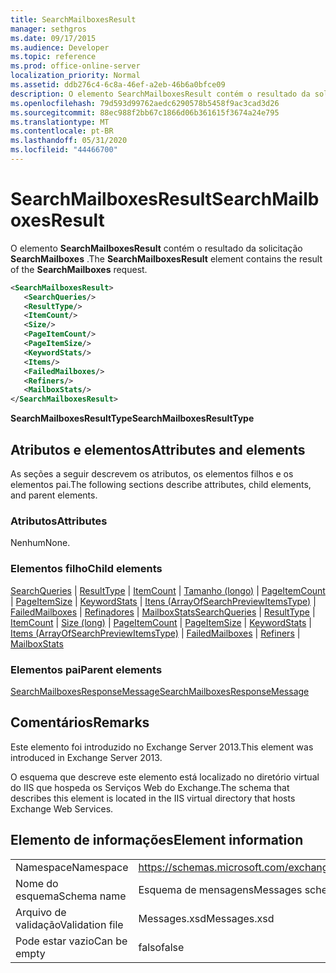 ```yaml
---
title: SearchMailboxesResult
manager: sethgros
ms.date: 09/17/2015
ms.audience: Developer
ms.topic: reference
ms.prod: office-online-server
localization_priority: Normal
ms.assetid: ddb276c4-6c8a-46ef-a2eb-46b6a0bfce09
description: O elemento SearchMailboxesResult contém o resultado da solicitação SearchMailboxes.
ms.openlocfilehash: 79d593d99762aedc6290578b5458f9ac3cad3d26
ms.sourcegitcommit: 88ec988f2bb67c1866d06b361615f3674a24e795
ms.translationtype: MT
ms.contentlocale: pt-BR
ms.lasthandoff: 05/31/2020
ms.locfileid: "44466700"
---
```

# <a name="searchmailboxesresult"></a><span data-ttu-id="b668e-103">SearchMailboxesResult</span><span class="sxs-lookup"><span data-stu-id="b668e-103">SearchMailboxesResult</span></span>

<span data-ttu-id="b668e-104">O elemento **SearchMailboxesResult** contém o resultado da solicitação **SearchMailboxes** .</span><span class="sxs-lookup"><span data-stu-id="b668e-104">The **SearchMailboxesResult** element contains the result of the **SearchMailboxes** request.</span></span> 
  
```XML
<SearchMailboxesResult>
   <SearchQueries/>
   <ResultType/>
   <ItemCount/>
   <Size/>
   <PageItemCount/>
   <PageItemSize/>
   <KeywordStats/>
   <Items/>
   <FailedMailboxes/>
   <Refiners/>
   <MailboxStats/>
</SearchMailboxesResult>
```

 <span data-ttu-id="b668e-105">**SearchMailboxesResultType**</span><span class="sxs-lookup"><span data-stu-id="b668e-105">**SearchMailboxesResultType**</span></span>
## <a name="attributes-and-elements"></a><span data-ttu-id="b668e-106">Atributos e elementos</span><span class="sxs-lookup"><span data-stu-id="b668e-106">Attributes and elements</span></span>

<span data-ttu-id="b668e-107">As seções a seguir descrevem os atributos, os elementos filhos e os elementos pai.</span><span class="sxs-lookup"><span data-stu-id="b668e-107">The following sections describe attributes, child elements, and parent elements.</span></span>
  
### <a name="attributes"></a><span data-ttu-id="b668e-108">Atributos</span><span class="sxs-lookup"><span data-stu-id="b668e-108">Attributes</span></span>

<span data-ttu-id="b668e-109">Nenhum</span><span class="sxs-lookup"><span data-stu-id="b668e-109">None.</span></span>
  
### <a name="child-elements"></a><span data-ttu-id="b668e-110">Elementos filho</span><span class="sxs-lookup"><span data-stu-id="b668e-110">Child elements</span></span>

<span data-ttu-id="b668e-111">[SearchQueries](searchqueries.md)  |  [ResultType](resulttype.md)  |  [ItemCount](itemcount.md)  |  [Tamanho (longo)](size-long.md)  |  [PageItemCount](pageitemcount.md)  |  [PageItemSize](pageitemsize.md)  |  [KeywordStats](keywordstats.md)  |  [Itens (ArrayOfSearchPreviewItemsType)](items-arrayofsearchpreviewitemstype.md)  |  [FailedMailboxes](failedmailboxes.md)  |  [Refinadores](refiners.md)  |  [MailboxStats](mailboxstats.md)</span><span class="sxs-lookup"><span data-stu-id="b668e-111">[SearchQueries](searchqueries.md) | [ResultType](resulttype.md) | [ItemCount](itemcount.md) | [Size (long)](size-long.md) | [PageItemCount](pageitemcount.md) | [PageItemSize](pageitemsize.md) | [KeywordStats](keywordstats.md) | [Items (ArrayOfSearchPreviewItemsType)](items-arrayofsearchpreviewitemstype.md) | [FailedMailboxes](failedmailboxes.md) | [Refiners](refiners.md) | [MailboxStats](mailboxstats.md)</span></span>
  
### <a name="parent-elements"></a><span data-ttu-id="b668e-112">Elementos pai</span><span class="sxs-lookup"><span data-stu-id="b668e-112">Parent elements</span></span>

[<span data-ttu-id="b668e-113">SearchMailboxesResponseMessage</span><span class="sxs-lookup"><span data-stu-id="b668e-113">SearchMailboxesResponseMessage</span></span>](searchmailboxesresponsemessage.md)
  
## <a name="remarks"></a><span data-ttu-id="b668e-114">Comentários</span><span class="sxs-lookup"><span data-stu-id="b668e-114">Remarks</span></span>

<span data-ttu-id="b668e-115">Este elemento foi introduzido no Exchange Server 2013.</span><span class="sxs-lookup"><span data-stu-id="b668e-115">This element was introduced in Exchange Server 2013.</span></span>
  
<span data-ttu-id="b668e-116">O esquema que descreve este elemento está localizado no diretório virtual do IIS que hospeda os Serviços Web do Exchange.</span><span class="sxs-lookup"><span data-stu-id="b668e-116">The schema that describes this element is located in the IIS virtual directory that hosts Exchange Web Services.</span></span>
  
## <a name="element-information"></a><span data-ttu-id="b668e-117">Elemento de informações</span><span class="sxs-lookup"><span data-stu-id="b668e-117">Element information</span></span>

|||
|:-----|:-----|
|<span data-ttu-id="b668e-118">Namespace</span><span class="sxs-lookup"><span data-stu-id="b668e-118">Namespace</span></span>  <br/> |https://schemas.microsoft.com/exchange/services/2006/messages  <br/> |
|<span data-ttu-id="b668e-119">Nome do esquema</span><span class="sxs-lookup"><span data-stu-id="b668e-119">Schema name</span></span>  <br/> |<span data-ttu-id="b668e-120">Esquema de mensagens</span><span class="sxs-lookup"><span data-stu-id="b668e-120">Messages schema</span></span>  <br/> |
|<span data-ttu-id="b668e-121">Arquivo de validação</span><span class="sxs-lookup"><span data-stu-id="b668e-121">Validation file</span></span>  <br/> |<span data-ttu-id="b668e-122">Messages.xsd</span><span class="sxs-lookup"><span data-stu-id="b668e-122">Messages.xsd</span></span>  <br/> |
|<span data-ttu-id="b668e-123">Pode estar vazio</span><span class="sxs-lookup"><span data-stu-id="b668e-123">Can be empty</span></span>  <br/> |<span data-ttu-id="b668e-124">falso</span><span class="sxs-lookup"><span data-stu-id="b668e-124">false</span></span>  <br/> |
   

